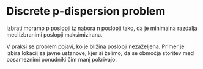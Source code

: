 # Discrete p-dispersion problem

Izbrati moramo p poslopji iz nabora n poslopji tako, da je minimalna razdalja med izbranimi poslopji maksimizirana.

V praksi se problem pojavi, ko je bližina poslopji nezaželjena. Primer je izbira lokacij za javne ustanove, kjer si želimo, da se območja storitev med posameznimi ponudniki čim manj pokrivajo.